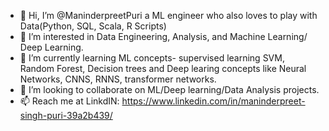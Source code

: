 - 👋 Hi, I’m @ManinderpreetPuri a ML engineer who also loves to play with Data(Python, SQL, Scala, R Scripts)
- 👀 I’m interested in Data Engineering, Analysis, and Machine Learning/ Deep Learning.
- 🌱 I’m currently learning ML concepts- supervised learning SVM, Random Forest, Decision trees and Deep learing concepts like Neural Networks, CNNS, RNNS, transformer networks.
- 💞️ I’m looking to collaborate on ML/Deep learning/Data Analysis projects.
- 📫 Reach me at LinkdIN: https://www.linkedin.com/in/maninderpreet-singh-puri-39a2b439/


<!---
ManinderpreetPuri/ManinderpreetPuri is a ✨ special ✨ repository because its `README.md` (this file) appears on your GitHub profile.
You can click the Preview link to take a look at your changes.
--->
